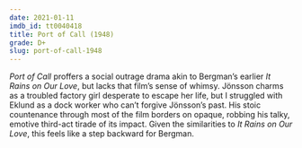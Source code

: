 ```yaml
---
date: 2021-01-11
imdb_id: tt0040418
title: Port of Call (1948)
grade: D+
slug: port-of-call-1948
---
```


_Port of Call_ proffers a social outrage drama akin to Bergman’s earlier <span data-imdb-id="tt0038468">_It Rains on Our Love_</span>, but lacks that film’s sense of whimsy. Jönsson charms as a troubled factory girl desperate to escape her life, but I struggled with Eklund as a dock worker who can’t forgive Jönsson’s past. His stoic countenance through most of the film borders on opaque, robbing his talky, emotive third-act tirade of its impact. Given the similarities to _It Rains on Our Love_, this feels like a step backward for Bergman.